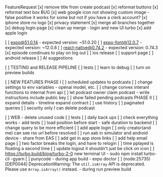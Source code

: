 
FeatureRequest
[x] remove title from create podcast
[x] reformat buttons
[x] reformat text box
BUG
[x] web google icon not showing custom image - false positive it works for some but not if you have a clerk account?
[x] iphone store no logo
[x] privacy statement
[x] merge all branches together
[x] debug login page
[x] clean up merge - login and new UI turbo
[x] add apple login

[ ] expo@51.0.14 - expected version: ~51.0.20
[ ]   expo-font@12.0.7 - expected version: ~12.0.8
[ ]   react-native@0.74.2 - expected version: 0.74.3
[x] episode condinues to play on log out
[ ] ios release
[ ] support page
[ ] android release
[ ] AI suggestions

[ ] TESTING and RELEASE PIPELINE
[ ] tests
[ ] learn to debug
[ ] turn on preview builds

[ ] NEW FEATURES
PHASE I
[ ] scheduled updates to podcasts
[ ] change settings to env variables - openai model, etc.
[ ] change convex interanl functions to internal from api
[ ] let podcast owner claim podcast - write instructions include public key 
[ ] show failed pending podcasts
PHASE II
[ ] expand details - timeline expand contract
[ ] use history
[ ] paginated queries
[ ] security only I can delete podcast 

[ ] WEB - delete unused code
[ ] tests
[ ] daily back ups
[ ]  check everything works - add tests
[ ] load position before start - safe duration to backend
[ ] change query to be more efficient
[ ] add apple login
[ ] only creator(and me) can see rss url before resolved
[ ] run aab in simulator and android device - share from EAS
[ ] add get in app store links
[ ] add help email page
[ ] two factor breaks the login, and have to relogin
[ ] time pplayed is floating a second time 
[ ] update logout it shouldn't just be click on icon
[ ] https://turbo.build/blog/turbo-2-0 new terminal UI - sudo npm install turbo-cli -gyarn 
[ ] punycode - during app build - expo doctor
[ ] (node:25735) [DEP0044] DeprecationWarning: The `util.isArray` API is deprecated. Please use `Array.isArray()` instead. - during run preview build